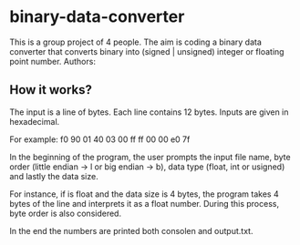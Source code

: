 # binary-data-converter
This is a group project of 4 people. The aim is coding a binary data converter that converts binary into (signed | unsigned) integer or floating point number.
Authors:

## How it works?

The input is a line of bytes. Each line contains 12 bytes. Inputs are given in hexadecimal.

For example: f0 90 01 40 03 00 ff ff 00 00 e0 7f

In the beginning of the program, the user prompts the input file name, byte order (little endian -> l or big endian -> b), data type (float, int or usigned) and lastly the data size.

For instance, if is float and the data size is 4 bytes, the program takes 4 bytes of the line and interprets it as a float number. During this process, byte order is also considered.

In the end the numbers are printed both consolen and output.txt.
